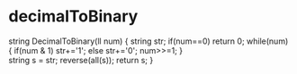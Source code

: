 # decimalToBinary



string DecimalToBinary(ll num)
{
    string str;
    if(num==0)
        return 0;
    while(num)
    {
        if(num & 1)
            str+='1';
        else
            str+='0';
          num>>=1;
    }   
    string s = str;
    reverse(all(s));
    return s;
}
